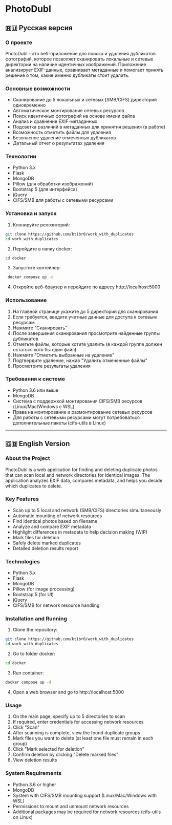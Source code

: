# PhotoDubl

## 🇷🇺 Русская версия

### О проекте

PhotoDubl - это веб-приложение для поиска и удаления дубликатов фотографий, которое позволяет сканировать локальные и сетевые директории на наличие идентичных изображений. Приложение анализирует EXIF-данные, сравнивает метаданные и помогает принять решение о том, какие именно дубликаты стоит удалить.

### Основные возможности

- Сканирование до 5 локальных и сетевых (SMB/CIFS) директорий одновременно
- Автоматическое монтирование сетевых ресурсов
- Поиск идентичных фотографий на основе имени файла
- Анализ и сравнение EXIF-метаданных
- Подсветка различий в метаданных для принятия решения (в работе)
- Возможность отметить файлы для удаления
- Безопасное удаление отмеченных дубликатов
- Детальный отчет о результатах удаления

### Технологии

- Python 3.x
- Flask
- MongoDB
- Pillow (для обработки изображений)
- Bootstrap 5 (для интерфейса)
- jQuery
- CIFS/SMB для работы с сетевыми ресурсами

### Установка и запуск

1. Клонируйте репозиторий:
```bash
git clone https://github.com/ktibr0/work_with_duplicates
cd work_with_duplicates
```

2. Перейдите в папку docker:
```bash
cd docker
```

3. Запустите контейнер:
```bash
 docker compose up -d
```

4. Откройте веб-браузер и перейдите по адресу http://localhost:5000

### Использование

1. На главной странице укажите до 5 директорий для сканирования
2. Если требуется, введите учетные данные для доступа к сетевым ресурсам
3. Нажмите "Сканировать"
4. После завершения сканирования просмотрите найденные группы дубликатов
5. Отметьте файлы, которые хотите удалить (в каждой группе должен остаться хотя бы один файл)
6. Нажмите "Отметить выбранные на удаление"
7. Подтвердите удаление, нажав "Удалить отмеченные файлы"
8. Просмотрите результаты удаления

### Требования к системе

- Python 3.6 или выше
- MongoDB
- Система с поддержкой монтирования CIFS/SMB ресурсов (Linux/Mac/Windows с WSL)
- Права на монтирование и размонтирование сетевых ресурсов
- Для работы с сетевыми ресурсами могут потребоваться дополнительные пакеты (cifs-utils в Linux)

---

## 🇬🇧 English Version

### About the Project

PhotoDubl is a web application for finding and deleting duplicate photos that can scan local and network directories for identical images. The application analyzes EXIF data, compares metadata, and helps you decide which duplicates to delete.

### Key Features

- Scan up to 5 local and network (SMB/CIFS) directories simultaneously
- Automatic mounting of network resources
- Find identical photos based on filename
- Analyze and compare EXIF metadata
- Highlight differences in metadata to help decision making (WIP)
- Mark files for deletion
- Safely delete marked duplicates
- Detailed deletion results report

### Technologies

- Python 3.x
- Flask
- MongoDB
- Pillow (for image processing)
- Bootstrap 5 (for UI)
- jQuery
- CIFS/SMB for network resource handling

### Installation and Running

1. Clone the repository:
```bash
git clone https://github.com/ktibr0/work_with_duplicates
cd work_with_duplicates
```

2. Go to folder docker:
```bash
cd docker
```

3. Run container:
```bash
docker compose up -d
```

4. Open a web browser and go to http://localhost:5000

### Usage

1. On the main page, specify up to 5 directories to scan
2. If required, enter credentials for accessing network resources
3. Click "Scan"
4. After scanning is complete, view the found duplicate groups
5. Mark files you want to delete (at least one file must remain in each group)
6. Click "Mark selected for deletion"
7. Confirm deletion by clicking "Delete marked files"
8. View deletion results

### System Requirements

- Python 3.6 or higher
- MongoDB
- System with CIFS/SMB mounting support (Linux/Mac/Windows with WSL)
- Permissions to mount and unmount network resources
- Additional packages may be required for network resources (cifs-utils on Linux) 
